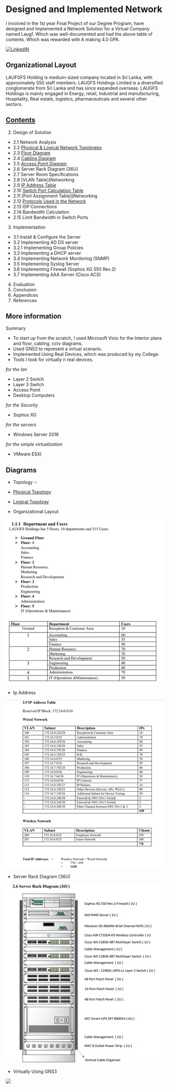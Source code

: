 # Designed and Implemented Network

I involved in the 1st year Final Project of our Degree Program, have designed and Implemented a Network Solution for a Virtual Company named Laugf. Which was well-documented and had the above table of contents. Which was rewarded with A making 4.0 GPA.

[![LinkedIN](https://img.shields.io/badge/LinkedIn-0077B5?style=for-the-badge&logo=linkedin&logoColor=white)](https://www.linkedin.com/in/jadhusan24/)


## Organizational Layout
LAUFGFS Holding is medium-sized company located in Sri Lanka, with approximately 550 staff members. LAUGFS Holdings Limited is a diversified conglomerate from Sri Lanka and has
since expanded overseas. LAUGFS Holdings is mainly engaged in Energy, retail, Industrial and manufacturing, Hospitality, Real estate, logistics, pharmaceuticals and several other sectors.


## [Contents](./Contents/Contents.pdf)
2. Design of Solution
 - 2.1 Network Analysis
 - 2.2 [Physical & Logical Network Topologies](Contents)
 - 2.3 [Floor Diagram](Diagrams)
 - 2.4 [Cabling Diagram](Diagrams)
 - 2.5 [Access Point Diagram](Diagrams)
 - 2.6 Server Rack Diagram (36U)
 - 2.7 Server Room Specifications
 - 2.8 [VLAN Table](Networking
 - 2.9 [IP Address Table](Networking)
 - 2.10 [Switch Port Calculation Table](Networking)
 - 2.11 [Port Assignment Table](Networking
 - 2.12 [Protocols Used in the Network](Networking)
 - 2.13 ISP Connections
 - 2.14 Bandwidth Calculation
 - 2.15 Limit Bandwidth in Switch Ports
3. Implementation
 - 3.1 Install & Configure the Server
 - 3.2 Implementing AD DS server 
 - 3.2.1 Implementing Group Policies
 - 3.3 Implementing a DHCP server
 - 3.4 Implementing Network Monitoring (SNMP) 
 - 3.5 Implementing Syslog Server
 - 3.6 Implementing Firewall (Sophos XG 550 Rev.2)
 - 3.7 Implementing AAA Server (Cisco ACS)
4. Evaluation
5. Conclusion
6. Appendices
7. References

## More information

Summary

- To start up from the scratch, I used Microsoft Visio for the Interior plans and floor, cabling, cctv diagrams.
- Used GNS3 to represent a virtual scenario.
- Implemented Using Real Devices, which was produced by my College.
- Tools I took for virtually n real devices.

*for the lan* <br />
-   Layer 2 Switch
-   Layer 3 Switch
-   Access Point
-   Desktop Computers

*for the Security* <br />
-   Sophos XG

*for the servers* <br />
-   Windows Server 2016

*for the simple virtualization* <br />
-   VMware ESXI


## Diagrams
 - Topology :-
 
 - [Physical Topology](./Contents/PhysicalTopology.pdf)
 - [Logical Topology](./Contents/LogicalTopology.pdf)
 
 
 - Organizational Layout

![Screenshot](./images/1.jpg)

 - Ip Address

  ![Screenshot](./images/Ipaddress.jpg)

- Server Rack Diagram (36U)
 
 ![Screenshot](./images/2.jpg)
 
 - Virtually Using GNS3

 ![](/gns3.gif)
